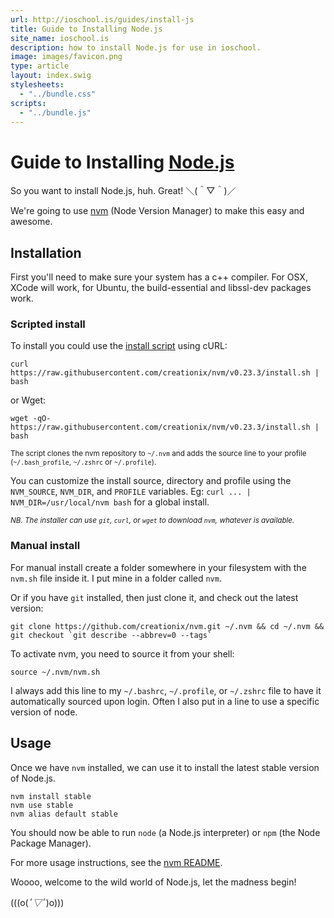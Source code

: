 ```yaml
---
url: http://ioschool.is/guides/install-js
title: Guide to Installing Node.js
site_name: ioschool.is
description: how to install Node.js for use in ioschool.
image: images/favicon.png
type: article
layout: index.swig
stylesheets:
  - "../bundle.css"
scripts:
  - "../bundle.js"
---
```


# Guide to Installing [Node.js](http://nodejs.org)

So you want to install Node.js, huh. Great! ＼(＾▽＾)／

We're going to use [nvm](https://github.com/creationix/nvm) (Node Version Manager) to make this easy and awesome.

## Installation

First you'll need to make sure your system has a c++ compiler. For OSX, XCode will work, for Ubuntu, the build-essential and libssl-dev packages work.

### Scripted install

To install you could use the [install script][2] using cURL:

    curl https://raw.githubusercontent.com/creationix/nvm/v0.23.3/install.sh | bash

or Wget:

    wget -qO- https://raw.githubusercontent.com/creationix/nvm/v0.23.3/install.sh | bash

<sub>The script clones the nvm repository to `~/.nvm` and adds the source line to your profile (`~/.bash_profile`, `~/.zshrc` or `~/.profile`).</sub>

You can customize the install source, directory and profile using the `NVM_SOURCE`, `NVM_DIR`, and `PROFILE` variables.
Eg: `curl ... | NVM_DIR=/usr/local/nvm bash` for a global install.

<sub>*NB. The installer can use `git`, `curl`, or `wget` to download `nvm`, whatever is available.*</sub>

### Manual install

For manual install create a folder somewhere in your filesystem with the `nvm.sh` file inside it. I put mine in a folder called `nvm`.

Or if you have `git` installed, then just clone it, and check out the latest version:

    git clone https://github.com/creationix/nvm.git ~/.nvm && cd ~/.nvm && git checkout `git describe --abbrev=0 --tags`

To activate nvm, you need to source it from your shell:

    source ~/.nvm/nvm.sh

I always add this line to my `~/.bashrc`, `~/.profile`, or `~/.zshrc` file to have it automatically sourced upon login.
Often I also put in a line to use a specific version of node.

## Usage

Once we have `nvm` installed, we can use it to install the latest stable version of Node.js.

```
nvm install stable
nvm use stable
nvm alias default stable
```

You should now be able to run `node` (a Node.js interpreter) or `npm` (the Node Package Manager).

For more usage instructions, see the [nvm README](https://github.com/creationix/nvm/blob/master/README.markdown).

Woooo, welcome to the wild world of Node.js, let the madness begin!

(((o(*ﾟ▽ﾟ*)o)))

[1]: https://github.com/creationix/nvm.git
[2]: https://github.com/creationix/nvm/blob/v0.23.3/install.sh

